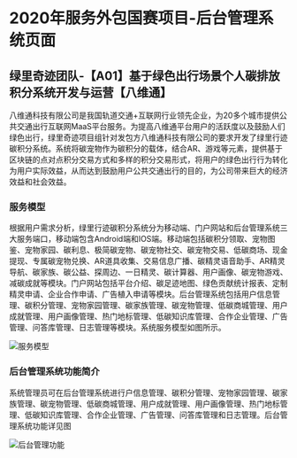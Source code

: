 # 2020年服务外包国赛项目-后台管理系统页面
## 绿里奇迹团队-【A01】基于绿色出行场景个人碳排放积分系统开发与运营【八维通】

八维通科技有限公司是我国轨道交通+互联网行业领先企业，为20多个城市提供公共交通出行互联网MaaS平台服务。为提高八维通平台用户的活跃度以及鼓励人们绿色出行，绿里奇迹项目组针对发包方八维通科技有限公司的要求开发了绿里行迹碳积分系统。系统将碳宠物作为碳积分的载体，结合AR、游戏等元素，提供基于区块链的点对点积分交易方式和多样的积分交易形式，将用户的绿色出行行为转化为用户实际效益，从而达到鼓励用户公共交通出行的目的，为公司带来巨大的经济效益和社会效益。

### 服务模型

根据用户需求分析，绿里行迹碳积分系统分为移动端、门户网站和后台管理系统三大服务端口，移动端包含Android端和IOS端。移动端包括碳积分领取、宠物图鉴、宠物家园、碳利息、极简碳宠物、碳宠物社交、碳宠物交易、低碳商场、现金提现、专属碳宠物兑换、AR道具收集、交易信息广播、碳精灵语音助手、AR精灵导航、碳家族、碳公益、探周边、一日精灵、碳计算器、用户画像、碳宠物游戏、减碳成就等模块。门户网站包括平台介绍、碳足迹地图、绿色贡献统计报表、定制精灵申请、企业合作申请、广告植入申请等模块。后台管理系统包括用户信息管理、碳积分管理、宠物家园管理、碳家族管理、碳宠物管理、低碳商城管理、用户成就管理、用户画像管理、热门地标管理、低碳知识库管理、合作企业管理、广告管理、问答库管理、日志管理等模块。系统服务模型如图所示。

![服务模型](https://i.ibb.co/S0y4Hjb/image.png "服务模型")

### 后台管理系统功能简介

系统管理员可在后台管理系统进行户信息管理、碳积分管理、宠物家园管理、碳家族管理、碳宠物管理、低碳商城管理、用户成就管理、用户画像管理、热门地标管理、低碳知识库管理、合作企业管理、广告管理、问答库管理和日志管理。后台管理系统功能详见图

![后台管理功能](https://i.ibb.co/mGCKxJV/image.png "后台管理功能")

